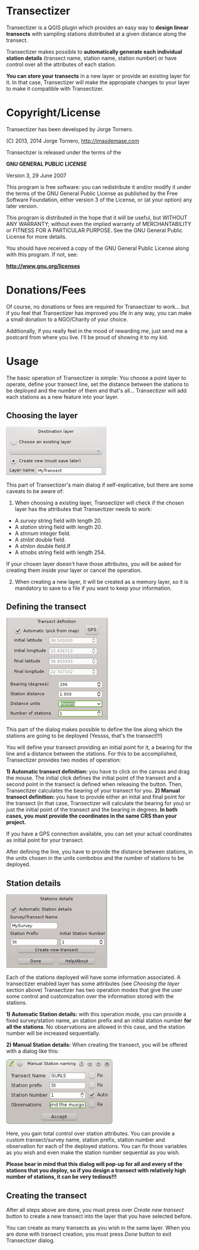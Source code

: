 Transectizer
============

Transectizer is a QGIS plugin which provides an easy way to **design linear transects** with sampling stations distributed at a given distance along the transect.

Transectizer makes possible to **automatically generate each individual station details** (transect name, station name, station number) or have control over all the attributes of each station.

**You can store your transects** in a new layer or provide an existing layer for it. In that case, Transectizer will make the appropiate changes to your layer to make it compatible with Transectizer.

Copyright/License
=================

Transectizer has been developed by Jorge Tornero.

(C) 2013, 2014 Jorge Tornero, http://imasdemase.com

Transectizer is released under the terms of the

**GNU GENERAL PUBLIC LICENSE**

Version 3, 29 June 2007


This program is free software: you can redistribute it and/or modify it under the terms of the GNU General Public License as published by the Free Software Foundation, either version 3 of the License, or (at your option) any later version.

This program is distributed in the hope that it will be useful, but WITHOUT ANY WARRANTY; without even the implied warranty of MERCHANTABILITY or FITNESS FOR A PARTICULAR PURPOSE. See the GNU General Public License for more details.

You should have received a copy of the GNU General Public License along with this program. If not, see:

**http://www.gnu.org/licenses**

Donations/Fees
==============

Of course, no donations or fees are required for Transectizer to work... but if you feel that Transectizer has improved you life in any way, you can make a small donation to a NGO/Charity of your choice.

Additionally, if you really feel in the mood of rewarding me, just send me a postcard from where you live. I'll be proud of showing it to my kid. 


Usage
=====

The basic operation of Transectizer is simple: You choose a point layer to operate, define your transect line, set the distance between the stations to be deployed and the number of them and that's all... Transectizer will add each stations as a new feature into your layer.

Choosing the layer
------------------

![Alt text](./choosing_layer.png "Choosing layer in Transectizer")

This part of Transectizer's main dialog if self-explicative, but there are some caveats to be aware of:

1) When choosing a existing layer, Transectizer will check if the chosen layer has the attributes that Transectizer needs to work:

- A *survey* string field with length 20.
- A *station* string field with length 20.
- A *stnnum* integer field.
- A *stnlat* double field.
- A *stnlon* double field.If 
- A *stnobs* string field with length 254.

If your chosen layer doesn't have those attributes, you will be
asked for creating them inside your layer or cancel the operation.

2) When creating a new layer, it will be created as a memory layer, so it is mandatory to save to a file if you want to keep your information.

Defining the transect
---------------------

![Alt text](./transect_definition.png "Defining the transect in Transectizer")

This part of the dialog makes possible to define the line along which the stations are going to be deployed (Yessss, that's the transect!!!)

You will define your transect providing an initial point for it, a bearing for the line and a distance between the stations. For this to be accomplished, Transectizer provides two modes of operation:

**1) Automatic transect definition:** you have to click on the canvas and drag the mouse. The initial click defines the initial point of the transect and a second point in the transect is defined when releasing the button. Then, Transectizer calculates the bearing  of your transect for you.
**2) Manual transect definition:** you have to provide either an inital and final point for the transect (in that case, Transectizer will calculate the bearing for you) or just the initial point of the transect and the bearing in degrees. **In both cases, you must provide the coordinates in the same CRS than your project.**

If you have a GPS connection available, you can set your actual coordinates as initial point for your transect.

After defining the line, you have to provide the distance between stations, in the units chosen in the units combobox and the number of stations to be deployed.

Station details
---------------
![Alt text](./station_details.png "Providing stations details in Transectizer")

Each of the stations deployed will have some information associated. A transectizer enabled layer has some attributes (see *Choosing the layer* section above)  Transectizer has two operation modes that give the user some control and customization over the information stored with the stations.

**1) Automatic Station details:** with this operation mode, you can provide a fixed survey/station name, an station prefix and an initial station number **for all the stations**. No observations are allowed in this case, and the station number will be increased sequentially.

**2) Manual Station details:** When creating the transect, you will be offered with a dialog like this: 

![Alt text](./manual_naming.png "Manual stations details in Transectizer")

Here, you gain total control over station attributes. You can provide a custom transect/survey name, station prefix, station number and observation for each of the deployed stations. You can fix those variables as you wish and even make the station number sequential as you wish.

**Please bear in mind that this dialog will pop-up for all and every of the stations that you deploy, so if you design a transect with relatively high number of stations, it can be very tedious!!!**

Creating the transect
---------------------
After all steps above are done, you must press over *Create new transect* button to create a new transect into the layer that you have selected before.

You can create as many transects as you wish in the same layer. When you are done with transect creation, you must press *Done* button to exit Transectizer dialog.


